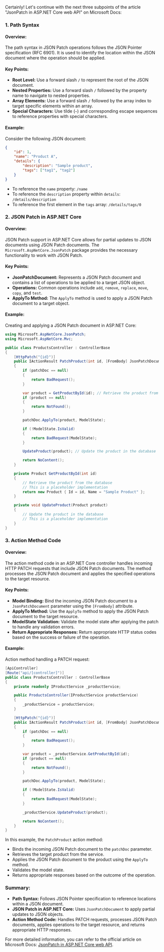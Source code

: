 Certainly! Let's continue with the next three subpoints of the article "JsonPatch in ASP.NET Core web API" on Microsoft Docs:

### 1. Path Syntax

#### Overview:
The path syntax in JSON Patch operations follows the JSON Pointer specification (RFC 6901). It is used to identify the location within the JSON document where the operation should be applied.

#### Key Points:
- **Root Level:** Use a forward slash `/` to represent the root of the JSON document.
- **Nested Properties:** Use a forward slash `/` followed by the property name to navigate to nested properties.
- **Array Elements:** Use a forward slash `/` followed by the array index to target specific elements within an array.
- **Special Characters:** Use tilde (`~`) and corresponding escape sequences to reference properties with special characters.

#### Example:
Consider the following JSON document:
```json
{
    "id": 1,
    "name": "Product A",
    "details": {
        "description": "Sample product",
        "tags": ["tag1", "tag2"]
    }
}
```
- To reference the `name` property: `/name`
- To reference the `description` property within `details`: `/details/description`
- To reference the first element in the `tags` array: `/details/tags/0`

### 2. JSON Patch in ASP.NET Core

#### Overview:
JSON Patch support in ASP.NET Core allows for partial updates to JSON documents using JSON Patch documents. The `Microsoft.AspNetCore.JsonPatch` package provides the necessary functionality to work with JSON Patch.

#### Key Points:
- **JsonPatchDocument:** Represents a JSON Patch document and contains a list of operations to be applied to a target JSON object.
- **Operations:** Common operations include `add`, `remove`, `replace`, `move`, `copy`, and `test`.
- **ApplyTo Method:** The `ApplyTo` method is used to apply a JSON Patch document to a target object.

#### Example:
Creating and applying a JSON Patch document in ASP.NET Core:
```csharp
using Microsoft.AspNetCore.JsonPatch;
using Microsoft.AspNetCore.Mvc;

public class ProductsController : ControllerBase
{
    [HttpPatch("{id}")]
    public IActionResult PatchProduct(int id, [FromBody] JsonPatchDocument<Product> patchDoc)
    {
        if (patchDoc == null)
        {
            return BadRequest();
        }

        var product = GetProductById(id); // Retrieve the product from the database
        if (product == null)
        {
            return NotFound();
        }

        patchDoc.ApplyTo(product, ModelState);

        if (!ModelState.IsValid)
        {
            return BadRequest(ModelState);
        }

        UpdateProduct(product); // Update the product in the database

        return NoContent();
    }

    private Product GetProductById(int id)
    {
        // Retrieve the product from the database
        // This is a placeholder implementation
        return new Product { Id = id, Name = "Sample Product" };
    }

    private void UpdateProduct(Product product)
    {
        // Update the product in the database
        // This is a placeholder implementation
    }
}
```

### 3. Action Method Code

#### Overview:
The action method code in an ASP.NET Core controller handles incoming HTTP PATCH requests that include JSON Patch documents. The method processes the JSON Patch document and applies the specified operations to the target resource.

#### Key Points:
- **Model Binding:** Bind the incoming JSON Patch document to a `JsonPatchDocument` parameter using the `[FromBody]` attribute.
- **ApplyTo Method:** Use the `ApplyTo` method to apply the JSON Patch document to the target resource.
- **ModelState Validation:** Validate the model state after applying the patch to handle any validation errors.
- **Return Appropriate Responses:** Return appropriate HTTP status codes based on the success or failure of the operation.

#### Example:
Action method handling a PATCH request:
```csharp
[ApiController]
[Route("api/[controller]")]
public class ProductsController : ControllerBase
{
    private readonly IProductService _productService;

    public ProductsController(IProductService productService)
    {
        _productService = productService;
    }

    [HttpPatch("{id}")]
    public IActionResult PatchProduct(int id, [FromBody] JsonPatchDocument<Product> patchDoc)
    {
        if (patchDoc == null)
        {
            return BadRequest();
        }

        var product = _productService.GetProductById(id);
        if (product == null)
        {
            return NotFound();
        }

        patchDoc.ApplyTo(product, ModelState);

        if (!ModelState.IsValid)
        {
            return BadRequest(ModelState);
        }

        _productService.UpdateProduct(product);

        return NoContent();
    }
}
```
In this example, the `PatchProduct` action method:
- Binds the incoming JSON Patch document to the `patchDoc` parameter.
- Retrieves the target product from the service.
- Applies the JSON Patch document to the product using the `ApplyTo` method.
- Validates the model state.
- Returns appropriate responses based on the outcome of the operation.

### Summary:

- **Path Syntax:** Follows JSON Pointer specification to reference locations within a JSON document.
- **JSON Patch in ASP.NET Core:** Uses `JsonPatchDocument` to apply partial updates to JSON objects.
- **Action Method Code:** Handles PATCH requests, processes JSON Patch documents, applies operations to the target resource, and returns appropriate HTTP responses.

For more detailed information, you can refer to the official article on Microsoft Docs: [JsonPatch in ASP.NET Core web API](https://docs.microsoft.com/en-us/aspnet/core/web-api/jsonpatch).
